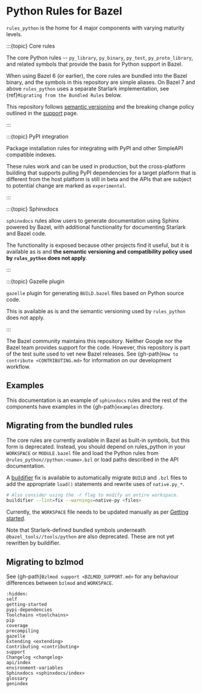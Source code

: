 # Python Rules for Bazel

`rules_python` is the home for 4 major components with varying maturity levels.

:::{topic} Core rules

The core Python rules -- `py_library`, `py_binary`, `py_test`,
`py_proto_library`, and related symbols that provide the basis for Python
support in Bazel.

When using Bazel 6 (or earlier), the core rules are bundled into the Bazel binary, and the symbols
in this repository are simple aliases. On Bazel 7 and above `rules_python` uses
a separate Starlark implementation,
see {ref}`Migrating from the Bundled Rules` below.

This repository follows
[semantic versioning](https://semver.org) and the breaking change policy
outlined in the [support](support) page.

:::

:::{topic} PyPI integration

Package installation rules for integrating with PyPI and other SimpleAPI
compatible indexes.

These rules work and can be used in production, but the cross-platform building
that supports pulling PyPI dependencies for a target platform that is different
from the host platform is still in beta and the APIs that are subject to potential
change are marked as `experimental`.

:::

:::{topic} Sphinxdocs

`sphinxdocs` rules allow users to generate documentation using Sphinx powered by Bazel, with additional functionality for documenting
Starlark and Bazel code.

The functionality is exposed because other projects find it useful, but 
it is available as is and **the semantic versioning and
compatibility policy used by `rules_python` does not apply**. 

:::

:::{topic} Gazelle plugin

`gazelle` plugin for generating `BUILD.bazel` files based on Python source
code.

This is available as is and the semantic versioning used by `rules_python` does
not apply.

:::

The Bazel community maintains this repository. Neither Google nor the Bazel
team provides support for the code. However, this repository is part of the
test suite used to vet new Bazel releases. See {gh-path}`How to contribute
<CONTRIBUTING.md>` for information on our development workflow.

## Examples

This documentation is an example of `sphinxdocs` rules and the rest of the
components have examples in the {gh-path}`examples` directory.

## Migrating from the bundled rules

The core rules are currently available in Bazel as built-in symbols, but this
form is deprecated. Instead, you should depend on rules_python in your
`WORKSPACE` or `MODULE.bazel` file and load the Python rules from
`@rules_python//python:<name>.bzl` or load paths described in the API documentation.

A [buildifier](https://github.com/bazelbuild/buildtools/blob/master/buildifier/README.md)
fix is available to automatically migrate `BUILD` and `.bzl` files to add the
appropriate `load()` statements and rewrite uses of `native.py_*`.

```sh
# Also consider using the -r flag to modify an entire workspace.
buildifier --lint=fix --warnings=native-py <files>
```

Currently, the `WORKSPACE` file needs to be updated manually as per 
[Getting started](getting-started).

Note that Starlark-defined bundled symbols underneath
`@bazel_tools//tools/python` are also deprecated. These are not yet rewritten
by buildifier.

## Migrating to bzlmod

See {gh-path}`Bzlmod support <BZLMOD_SUPPORT.md>` for any behaviour differences between
`bzlmod` and `WORKSPACE`.


```{toctree}
:hidden:
self
getting-started
pypi-dependencies
Toolchains <toolchains>
pip
coverage
precompiling
gazelle
Extending <extending>
Contributing <contributing>
support
Changelog <changelog>
api/index
environment-variables
Sphinxdocs <sphinxdocs/index>
glossary
genindex
```
